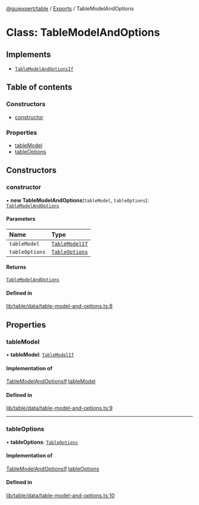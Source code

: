 [@guiexpert/table](../README.md) / [Exports](../modules.md) / TableModelAndOptions

# Class: TableModelAndOptions

## Implements

- [`TableModelAndOptionsIf`](../interfaces/TableModelAndOptionsIf.md)

## Table of contents

### Constructors

- [constructor](TableModelAndOptions.md#constructor)

### Properties

- [tableModel](TableModelAndOptions.md#tablemodel)
- [tableOptions](TableModelAndOptions.md#tableoptions)

## Constructors

### constructor

• **new TableModelAndOptions**(`tableModel`, `tableOptions`): [`TableModelAndOptions`](TableModelAndOptions.md)

#### Parameters

| Name | Type |
| :------ | :------ |
| `tableModel` | [`TableModelIf`](../interfaces/TableModelIf.md) |
| `tableOptions` | [`TableOptions`](TableOptions.md) |

#### Returns

[`TableModelAndOptions`](TableModelAndOptions.md)

#### Defined in

[lib/table/data/table-model-and-options.ts:8](https://github.com/guiexperttable/ge-table/blob/65d38fc/libs/table/src/lib/table/data/table-model-and-options.ts#L8)

## Properties

### tableModel

• **tableModel**: [`TableModelIf`](../interfaces/TableModelIf.md)

#### Implementation of

[TableModelAndOptionsIf](../interfaces/TableModelAndOptionsIf.md).[tableModel](../interfaces/TableModelAndOptionsIf.md#tablemodel)

#### Defined in

[lib/table/data/table-model-and-options.ts:9](https://github.com/guiexperttable/ge-table/blob/65d38fc/libs/table/src/lib/table/data/table-model-and-options.ts#L9)

___

### tableOptions

• **tableOptions**: [`TableOptions`](TableOptions.md)

#### Implementation of

[TableModelAndOptionsIf](../interfaces/TableModelAndOptionsIf.md).[tableOptions](../interfaces/TableModelAndOptionsIf.md#tableoptions)

#### Defined in

[lib/table/data/table-model-and-options.ts:10](https://github.com/guiexperttable/ge-table/blob/65d38fc/libs/table/src/lib/table/data/table-model-and-options.ts#L10)

